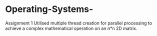 # Operating-Systems-
Assignment 1
Utilised multiple thread creation for parallel processing to achieve a complex mathematical operation on an n*n 2D matrix.
